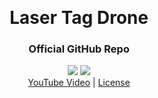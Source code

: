 <p align="center">
<br>
</p>
<div align="center">
<h1>Laser Tag Drone</h1>
<h3>Official GitHub Repo</h5>
<img src='https://img.shields.io/badge/Drone-Yes-green'></img>
<img src='https://img.shields.io/badge/Build-passing-green'></img>
<br>
<a href='https://youtube.com'>YouTube Video</a> |
<a href='LICENSE'>License</a>
</div>
